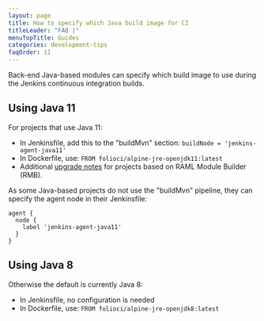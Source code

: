 ```yaml
---
layout: page
title: How to specify which Java build image for CI
titleLeader: "FAQ |"
menuTopTitle: Guides
categories: development-tips
faqOrder: 11
---
```


Back-end Java-based modules can specify which build image to use during the Jenkins continuous integration builds.

## Using Java 11

For projects that use Java 11:

* In Jenkinsfile, add this to the "buildMvn" section: `buildNode = 'jenkins-agent-java11'`
* In Dockerfile, use: `FROM folioci/alpine-jre-openjdk11:latest`
* Additional [upgrade notes](https://github.com/folio-org/raml-module-builder/blob/master/doc/upgrading.md#version-310) for projects based on RAML Module Builder (RMB).

As some Java-based projects do not use the "buildMvn" pipeline, they can specify the agent node in their Jenkinsfile:

```
agent {
  node {
    label 'jenkins-agent-java11'
  }
}
```

## Using Java 8

Otherwise the default is currently Java 8:

* In Jenkinsfile, no configuration is needed
* In Dockerfile, use: `FROM folioci/alpine-jre-openjdk8:latest`

